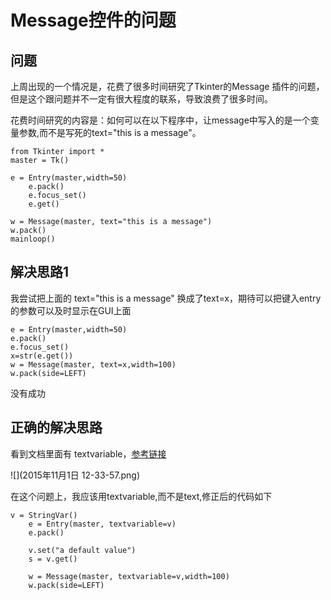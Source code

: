 # Message控件的问题


## 问题

上周出现的一个情况是，花费了很多时间研究了Tkinter的Message 插件的问题，但是这个跟问题并不一定有很大程度的联系，导致浪费了很多时间。

花费时间研究的内容是：如何可以在以下程序中，让message中写入的是一个变量参数,而不是写死的text="this is a message"。
 
    from Tkinter import *
    master = Tk()
    
    e = Entry(master,width=50)
        e.pack()
        e.focus_set()
        e.get()
        
    w = Message(master, text="this is a message")
    w.pack()
    mainloop()
    

## 解决思路1


我尝试把上面的 text="this is a message" 换成了text=x，期待可以把键入entry的参数可以及时显示在GUI上面
    
    e = Entry(master,width=50)
    e.pack()
    e.focus_set()
    x=str(e.get())
    w = Message(master, text=x,width=100)
    w.pack(side=LEFT)

没有成功

## 正确的解决思路
看到文档里面有 textvariable，[参考链接](http://effbot.org/tkinterbook/message.htm)

![](2015年11月1日 12-33-57.png)

在这个问题上，我应该用textvariable,而不是text,修正后的代码如下

    v = StringVar()
        e = Entry(master, textvariable=v)
        e.pack()

        v.set("a default value")
        s = v.get()

        w = Message(master, textvariable=v,width=100)
        w.pack(side=LEFT)
